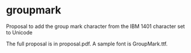 # groupmark
Proposal to add the group mark character from the IBM 1401 character set to Unicode

The full proposal is in proposal.pdf. A sample font is GroupMark.ttf.
